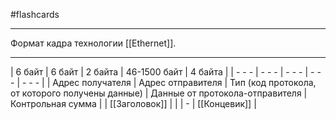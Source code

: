#flashcards
***
Формат кадра технологии [[Ethernet]].
***
| 6 байт | 6 байт | 2 байта | 46-1500 байт | 4 байта |
| - - - | - - - | - - - | - - - | - - - |
| Адрес получателя | Адрес отправителя | Тип (код протокола, от которого получены данные) | Данные от протокола-отправителя | Контрольная сумма |
| [[Заголовок]] | | | - | [[Концевик]] |
<!--SR:!2025-10-12,16,290-->